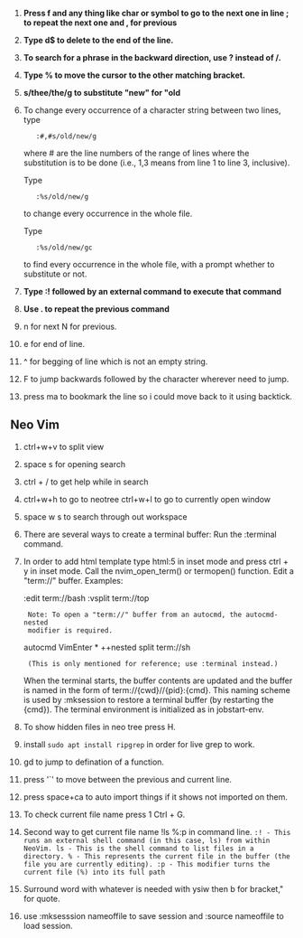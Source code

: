 1. **Press f and any thing like char or symbol to go to the next one in line ; to repeat the next one and , for previous**
2. **Type d$ to delete to the end of the line.**
3. **To search for a phrase in the backward direction, use ? instead of /.**
4. **Type % to move the cursor to the other matching bracket.**
5. **s/thee/the/g to substitute "new" for "old**
6. To change every occurrence of a character string between two lines, type
  
          :#,#s/old/new/g
  
      where # are the line numbers of the range of lines where the
      substitution is to be done (i.e., 1,3 means from line 1 to line 3, inclusive).
  
      Type
  
          :%s/old/new/g
  
      to change every occurrence in the whole file.
  
      Type
  
          :%s/old/new/gc
  
      to find every occurrence in the whole file, with a prompt whether to
      substitute or not.
7. **Type :! followed by an external command to execute that command**
8. **Use . to repeat the previous command**
9. n for next N for previous.
10. e for end of line.
11. ^ for begging of line which is not an empty string.
12. F to jump backwards followed by the character wherever need to jump.
13. press ma to bookmark the line so i could move back to it using backtick.
## Neo Vim
1. ctrl+w+v to split view
2. space s for opening search
3. ctrl + / to get help while in search
4. ctrl+w+h to go to neotree ctrl+w+l to go to currently open window
5. space w s to search through out workspace
6.  There are several ways to create a terminal buffer:
    Run the :terminal command.
7. In order to add html template type html:5 in inset mode and press ctrl + y in inset mode.
    Call the nvim_open_term() or termopen() function.
    Edit a "term://" buffer. Examples:
    
    :edit term://bash
    :vsplit term://top
    
        Note: To open a "term://" buffer from an autocmd, the autocmd-nested
        modifier is required.
    
    autocmd VimEnter * ++nested split term://sh
    
        (This is only mentioned for reference; use :terminal instead.)
    When the terminal starts, the buffer contents are updated and the buffer is
    named in the form of term://{cwd}//{pid}:{cmd}. This naming scheme is used
    by :mksession to restore a terminal buffer (by restarting the {cmd}).
    The terminal environment is initialized as in jobstart-env.
8. To show hidden files in neo tree press H.
9. install `sudo apt install ripgrep` in order for live grep to work.
10. gd to jump to defination of a function.
11. press '`' to move between the previous and current line.
12. press space+ca to auto import things if it shows not imported on them.
13. To check current file name press 1 Ctrl + G.
14. Second way to get current file name !ls %:p in command line.
           ``` :! - This runs an external shell command (in this case, ls) from within NeoVim.
            ls - This is the shell command to list files in a directory.
            % - This represents the current file in the buffer (the file you are currently editing).
            :p - This modifier turns the current file (%) into its full path   ```   
15. Surround word with whatever is needed with ysiw then b for bracket," for quote.
16. use :mksesssion nameoffile to save session and :source nameoffile to load session.
